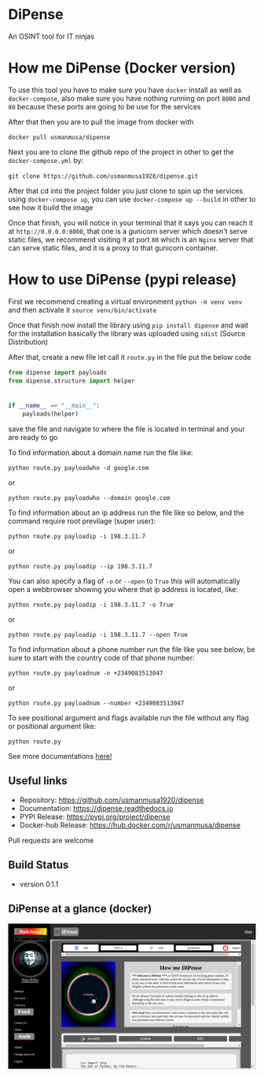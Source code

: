 
# DiPense

An OSINT tool for IT ninjas

# How me DiPense (Docker version)

To use this tool you have to make sure you have `docker` install as well as `docker-compose`, also make sure you have nothing running on port `8000` and `80` because these ports are going to be use for the services

After that then you are to pull the image from docker with

```
docker pull usmanmusa/dipense
```

Next you are to clone the github repo of the project in other to get the `docker-compose.yml` by:

`git clone https://github.com/usmanmusa1920/dipense.git`

After that cd into the project folder you just clone to spin up the services using `docker-compose up`, you can use `docker-compose up --build` in other to see how it build the image

Once that finish, you will notice in your terminal that it says you can reach it at `http://0.0.0.0:8000`, that one is a gunicorn server which doesn't serve static files, we recommend visiting it at port `80` which is an `Nginx` server that can serve static files, and it is a proxy to that gunicorn container.

# How to use DiPense (pypi release)

First we recommend creating a virtual environment `python -m venv venv` and then activate it `source venv/bin/activate`

Once that finish now install the library using `pip install dipense` and wait for the installation basically the library was uploaded using `sdist` (Source Distribution)

After that, create a new file let call it `route.py` in the file put the below code

```python
from dipense import payloads
from dipense.structure import helper


if __name__ == "__main__":
    payloads(helper)
```

save the file and navigate to where the file is located in terminal and your are ready to go

To find information about a domain name run the file like:

```
python route.py payloadwho -d google.com
```

or

```
python route.py payloadwho --domain google.com
```


To find information about an ip address run the file like so below, and the command require root previlage (super user):

```
python route.py payloadip -i 198.3.11.7
```

or

```
python route.py payloadip --ip 198.3.11.7
```

You can also specify a flag of `-o` or `--open` to `True` this will automatically open a webbrowser showing you where that ip address is located, like:

```
python route.py payloadip -i 198.3.11.7 -o True
```

or

```
python route.py payloadip -i 198.3.11.7 --open True
```


To find information about a phone number run the file like you see below, be sure to start with the country code of that phone number:

```
python route.py payloadnum -n +2349083513047
```

or

```
python route.py payloadnum --number +2349083513047
```


To see positional argument and flags available run the file without any flag or positional argument like:

```
python route.py
```

See more documentations <a href="https://dipense.readthedocs.io">here!</a>

## Useful links

- Repository: https://github.com/usmanmusa1920/dipense
- Documentation: https://dipense.readthedocs.io
- PYPI Release: https://pypi.org/project/dipense
- Docker-hub Release: https://hub.docker.com/r/usmanmusa/dipense

Pull requests are welcome


## Build Status

- version 0.1.1

## DiPense at a glance (docker)

![DiPense at a glance](docs/screen-shot.png)
